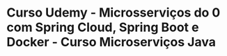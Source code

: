 # Curso Udemy - Microsserviços do 0 com Spring Cloud, Spring Boot e Docker - Curso Microserviços Java

